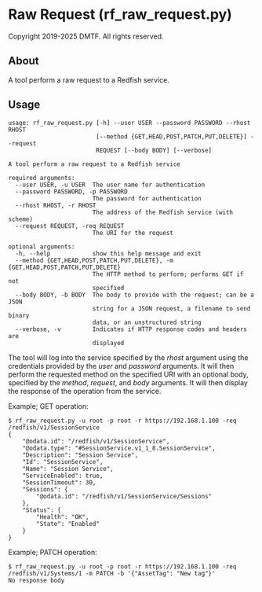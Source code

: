 # Raw Request (rf_raw_request.py)

Copyright 2019-2025 DMTF.  All rights reserved.

## About

A tool perform a raw request to a Redfish service.

## Usage

```
usage: rf_raw_request.py [-h] --user USER --password PASSWORD --rhost RHOST
                         [--method {GET,HEAD,POST,PATCH,PUT,DELETE}] --request
                         REQUEST [--body BODY] [--verbose]

A tool perform a raw request to a Redfish service

required arguments:
  --user USER, -u USER  The user name for authentication
  --password PASSWORD, -p PASSWORD
                        The password for authentication
  --rhost RHOST, -r RHOST
                        The address of the Redfish service (with scheme)
  --request REQUEST, -req REQUEST
                        The URI for the request

optional arguments:
  -h, --help            show this help message and exit
  --method {GET,HEAD,POST,PATCH,PUT,DELETE}, -m {GET,HEAD,POST,PATCH,PUT,DELETE}
                        The HTTP method to perform; performs GET if not
                        specified
  --body BODY, -b BODY  The body to provide with the request; can be a JSON
                        string for a JSON request, a filename to send binary
                        data, or an unstructured string
  --verbose, -v         Indicates if HTTP response codes and headers are
                        displayed
```

The tool will log into the service specified by the *rhost* argument using the credentials provided by the *user* and *password* arguments.
It will then perform the requested method on the specified URI with an optional body, specified by the *method*, *request*, and *body* arguments.
It will then display the response of the operation from the service.

Example; GET operation:

```
$ rf_raw_request.py -u root -p root -r https://192.168.1.100 -req /redfish/v1/SessionService
{
    "@odata.id": "/redfish/v1/SessionService",
    "@odata.type": "#SessionService.v1_1_8.SessionService",
    "Description": "Session Service",
    "Id": "SessionService",
    "Name": "Session Service",
    "ServiceEnabled": true,
    "SessionTimeout": 30,
    "Sessions": {
        "@odata.id": "/redfish/v1/SessionService/Sessions"
    },
    "Status": {
        "Health": "OK",
        "State": "Enabled"
    }
}
```

Example; PATCH operation:

```
$ rf_raw_request.py -u root -p root -r https://192.168.1.100 -req /redfish/v1/Systems/1 -m PATCH -b '{"AssetTag": "New tag"}'
No response body
```
